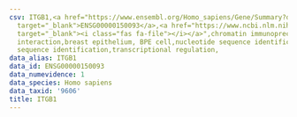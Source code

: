 ```yaml
---
csv: ITGB1,<a href="https://www.ensembl.org/Homo_sapiens/Gene/Summary?db=core;g=ENSG00000150093"
  target="_blank">ENSG00000150093</a>,<a href="https://www.ncbi.nlm.nih.gov/pubmed/22863008"
  target="_blank"><i class="fas fa-file"></i></a>",chromatin immunoprecipitation assay,direct
  interaction,breast epithelium, BPE cell,nucleotide sequence identification,nucleotide
  sequence identification,transcriptional regulation,
data_alias: ITGB1
data_id: ENSG00000150093
data_numevidence: 1
data_species: Homo sapiens
data_taxid: '9606'
title: ITGB1
---
```

